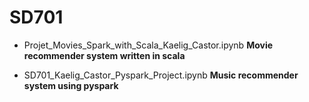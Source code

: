 # SD701


- Projet_Movies_Spark_with_Scala_Kaelig_Castor.ipynb
**Movie recommender system written in scala**



- SD701_Kaelig_Castor_Pyspark_Project.ipynb
**Music recommender system using pyspark**



